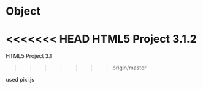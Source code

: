 # Object
<<<<<<< HEAD
HTML5  Project 3.1.2
=======
HTML5  Project 3.1
>>>>>>> origin/master

used pixi.js
